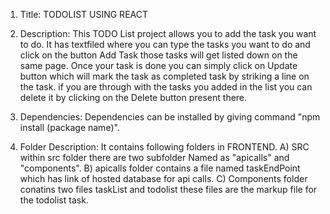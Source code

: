 1) Title: TODOLIST USING REACT

2) Description: This TODO List project allows you to add the task you want to do. It has textfiled where you can type the tasks you want to do and click on the button Add Task those tasks will get listed down on the same page. Once your task is done you can simply click on Update button which will mark the task as completed task by striking a line on the task. if you are through with the tasks you added in the list you can delete it by clicking on the Delete button present there.

3) Dependencies: Dependencies can be installed by giving command "npm install (package name)".

4) Folder Description: It contains following folders in FRONTEND.
A) SRC within src folder there are two subfolder Named as "apicalls" and "components".
B) apicalls folder contains a file named taskEndPoint which has link of hosted database for api calls.
C) Components folder conatins two files taskList and todolist these files are the markup file for the todolist task.